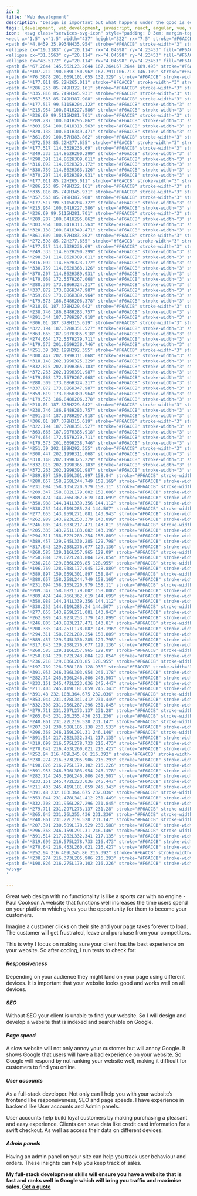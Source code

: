 ```yaml
---
id: 2
title: 'Web development'
description: "Design is important but what happens under the good is equally as important or perhaps even more important the visual aspect of your website. By following best programming practices and thorough testing I ensure your website's longevity and speed."
tags: [development, web_development, javascript, react, angular, vue, wordpress, e-commerce]
icon: '<svg class="services-svg-icon" style="padding: 0 3em; margin-top: -1.5em" width="440" height="325" viewBox="0 0 440 325" fill="none" xmlns="http://www.w3.org/2000/svg">
<rect x="1.5" y="1.5" width="437" height="322" rx="7.5" stroke="#F6ACCB" stroke-width="3"/>
<path d="M4.0459 35.9934H435.954" stroke="#F6ACCB" stroke-width="3" stroke-linecap="round"/>
<ellipse cx="19.2183" cy="20.114" rx="4.04598" ry="4.23453" fill="#F6ACCB"/>
<ellipse cx="31.3563" cy="20.114" rx="4.04598" ry="4.23453" fill="#F6ACCB"/>
<ellipse cx="43.5172" cy="20.114" rx="4.04598" ry="4.23453" fill="#F6ACCB"/>
<path d="M67.2644 145.562L23.2644 167.264L67.2644 189.495" stroke="#F6ACCB" stroke-width="5" stroke-linecap="round"/>
<path d="M107.212 190.039L150.962 167.791L106.713 146.109" stroke="#F6ACCB" stroke-width="5" stroke-linecap="round"/>
<path d="M76.3678 201.669L101.655 132.329" stroke="#F6ACCB" stroke-width="5" stroke-linecap="round"/>
<path d="M177.011 85.22H265.011" stroke="#F6ACCB" stroke-width="3" stroke-linecap="round"/>
<path d="M286.253 85.749H322.161" stroke="#F6ACCB" stroke-width="3" stroke-linecap="round"/>
<path d="M335.816 85.749H345.931" stroke="#F6ACCB" stroke-width="3" stroke-linecap="round"/>
<path d="M357.563 85.749H387.908" stroke="#F6ACCB" stroke-width="3" stroke-linecap="round"/>
<path d="M177.517 99.5115H204.322" stroke="#F6ACCB" stroke-width="3" stroke-linecap="round"/>
<path d="M215.954 100.041H227.586" stroke="#F6ACCB" stroke-width="3" stroke-linecap="round"/>
<path d="M236.69 99.5115H281.701" stroke="#F6ACCB" stroke-width="3" stroke-linecap="round"/>
<path d="M289.287 100.041H295.862" stroke="#F6ACCB" stroke-width="3" stroke-linecap="round"/>
<path d="M303.954 100.041H313.563" stroke="#F6ACCB" stroke-width="3" stroke-linecap="round"/>
<path d="M320.138 100.041H349.471" stroke="#F6ACCB" stroke-width="3" stroke-linecap="round"/>
<path d="M361.609 100.57H383.862" stroke="#F6ACCB" stroke-width="3" stroke-linecap="round"/>
<path d="M272.598 85.22H277.655" stroke="#F6ACCB" stroke-width="3" stroke-linecap="round"/>
<path d="M177.517 114.332H236.69" stroke="#F6ACCB" stroke-width="3" stroke-linecap="round"/>
<path d="M249.333 114.862H290.299" stroke="#F6ACCB" stroke-width="3" stroke-linecap="round"/>
<path d="M298.391 114.862H309.011" stroke="#F6ACCB" stroke-width="3" stroke-linecap="round"/>
<path d="M316.092 114.862H323.172" stroke="#F6ACCB" stroke-width="3" stroke-linecap="round"/>
<path d="M330.759 114.862H363.126" stroke="#F6ACCB" stroke-width="3" stroke-linecap="round"/>
<path d="M370.207 114.862H389.931" stroke="#F6ACCB" stroke-width="3" stroke-linecap="round"/>
<path d="M177.011 85.22H265.011" stroke="#F6ACCB" stroke-width="3" stroke-linecap="round"/>
<path d="M286.253 85.749H322.161" stroke="#F6ACCB" stroke-width="3" stroke-linecap="round"/>
<path d="M335.816 85.749H345.931" stroke="#F6ACCB" stroke-width="3" stroke-linecap="round"/>
<path d="M357.563 85.749H387.908" stroke="#F6ACCB" stroke-width="3" stroke-linecap="round"/>
<path d="M177.517 99.5115H204.322" stroke="#F6ACCB" stroke-width="3" stroke-linecap="round"/>
<path d="M215.954 100.041H227.586" stroke="#F6ACCB" stroke-width="3" stroke-linecap="round"/>
<path d="M236.69 99.5115H281.701" stroke="#F6ACCB" stroke-width="3" stroke-linecap="round"/>
<path d="M289.287 100.041H295.862" stroke="#F6ACCB" stroke-width="3" stroke-linecap="round"/>
<path d="M303.954 100.041H313.563" stroke="#F6ACCB" stroke-width="3" stroke-linecap="round"/>
<path d="M320.138 100.041H349.471" stroke="#F6ACCB" stroke-width="3" stroke-linecap="round"/>
<path d="M361.609 100.57H383.862" stroke="#F6ACCB" stroke-width="3" stroke-linecap="round"/>
<path d="M272.598 85.22H277.655" stroke="#F6ACCB" stroke-width="3" stroke-linecap="round"/>
<path d="M177.517 114.332H236.69" stroke="#F6ACCB" stroke-width="3" stroke-linecap="round"/>
<path d="M249.333 114.862H290.299" stroke="#F6ACCB" stroke-width="3" stroke-linecap="round"/>
<path d="M298.391 114.862H309.011" stroke="#F6ACCB" stroke-width="3" stroke-linecap="round"/>
<path d="M316.092 114.862H323.172" stroke="#F6ACCB" stroke-width="3" stroke-linecap="round"/>
<path d="M330.759 114.862H363.126" stroke="#F6ACCB" stroke-width="3" stroke-linecap="round"/>
<path d="M370.207 114.862H389.931" stroke="#F6ACCB" stroke-width="3" stroke-linecap="round"/>
<path d="M179.068 172.557H267.068" stroke="#F6ACCB" stroke-width="3" stroke-linecap="round"/>
<path d="M288.309 173.086H324.217" stroke="#F6ACCB" stroke-width="3" stroke-linecap="round"/>
<path d="M337.872 173.086H347.987" stroke="#F6ACCB" stroke-width="3" stroke-linecap="round"/>
<path d="M359.619 173.086H389.964" stroke="#F6ACCB" stroke-width="3" stroke-linecap="round"/>
<path d="M179.573 186.848H206.378" stroke="#F6ACCB" stroke-width="3" stroke-linecap="round"/>
<path d="M218.01 187.378H229.642" stroke="#F6ACCB" stroke-width="3" stroke-linecap="round"/>
<path d="M238.746 186.848H283.757" stroke="#F6ACCB" stroke-width="3" stroke-linecap="round"/>
<path d="M291.344 187.378H297.918" stroke="#F6ACCB" stroke-width="3" stroke-linecap="round"/>
<path d="M306.01 187.378H315.619" stroke="#F6ACCB" stroke-width="3" stroke-linecap="round"/>
<path d="M322.194 187.378H351.527" stroke="#F6ACCB" stroke-width="3" stroke-linecap="round"/>
<path d="M363.665 187.907H385.918" stroke="#F6ACCB" stroke-width="3" stroke-linecap="round"/>
<path d="M274.654 172.557H279.711" stroke="#F6ACCB" stroke-width="3" stroke-linecap="round"/>
<path d="M179.573 201.669H238.746" stroke="#F6ACCB" stroke-width="3" stroke-linecap="round"/>
<path d="M251.39 202.199H292.355" stroke="#F6ACCB" stroke-width="3" stroke-linecap="round"/>
<path d="M300.447 202.199H311.068" stroke="#F6ACCB" stroke-width="3" stroke-linecap="round"/>
<path d="M318.148 202.199H325.229" stroke="#F6ACCB" stroke-width="3" stroke-linecap="round"/>
<path d="M332.815 202.199H365.183" stroke="#F6ACCB" stroke-width="3" stroke-linecap="round"/>
<path d="M372.263 202.199H391.987" stroke="#F6ACCB" stroke-width="3" stroke-linecap="round"/>
<path d="M179.068 172.557H267.068" stroke="#F6ACCB" stroke-width="3" stroke-linecap="round"/>
<path d="M288.309 173.086H324.217" stroke="#F6ACCB" stroke-width="3" stroke-linecap="round"/>
<path d="M337.872 173.086H347.987" stroke="#F6ACCB" stroke-width="3" stroke-linecap="round"/>
<path d="M359.619 173.086H389.964" stroke="#F6ACCB" stroke-width="3" stroke-linecap="round"/>
<path d="M179.573 186.848H206.378" stroke="#F6ACCB" stroke-width="3" stroke-linecap="round"/>
<path d="M218.01 187.378H229.642" stroke="#F6ACCB" stroke-width="3" stroke-linecap="round"/>
<path d="M238.746 186.848H283.757" stroke="#F6ACCB" stroke-width="3" stroke-linecap="round"/>
<path d="M291.344 187.378H297.918" stroke="#F6ACCB" stroke-width="3" stroke-linecap="round"/>
<path d="M306.01 187.378H315.619" stroke="#F6ACCB" stroke-width="3" stroke-linecap="round"/>
<path d="M322.194 187.378H351.527" stroke="#F6ACCB" stroke-width="3" stroke-linecap="round"/>
<path d="M363.665 187.907H385.918" stroke="#F6ACCB" stroke-width="3" stroke-linecap="round"/>
<path d="M274.654 172.557H279.711" stroke="#F6ACCB" stroke-width="3" stroke-linecap="round"/>
<path d="M179.573 201.669H238.746" stroke="#F6ACCB" stroke-width="3" stroke-linecap="round"/>
<path d="M251.39 202.199H292.355" stroke="#F6ACCB" stroke-width="3" stroke-linecap="round"/>
<path d="M300.447 202.199H311.068" stroke="#F6ACCB" stroke-width="3" stroke-linecap="round"/>
<path d="M318.148 202.199H325.229" stroke="#F6ACCB" stroke-width="3" stroke-linecap="round"/>
<path d="M332.815 202.199H365.183" stroke="#F6ACCB" stroke-width="3" stroke-linecap="round"/>
<path d="M372.263 202.199H391.987" stroke="#F6ACCB" stroke-width="3" stroke-linecap="round"/>
<path d="M389.897 159.059L301.897 158.84" stroke="#F6ACCB" stroke-width="3" stroke-linecap="round"/>
<path d="M280.657 158.258L244.749 158.169" stroke="#F6ACCB" stroke-width="3" stroke-linecap="round"/>
<path d="M231.094 158.135L220.979 158.11" stroke="#F6ACCB" stroke-width="3" stroke-linecap="round"/>
<path d="M209.347 158.082L179.002 158.006" stroke="#F6ACCB" stroke-width="3" stroke-linecap="round"/>
<path d="M389.424 144.766L362.619 144.699" stroke="#F6ACCB" stroke-width="3" stroke-linecap="round"/>
<path d="M350.988 144.141L339.356 144.112" stroke="#F6ACCB" stroke-width="3" stroke-linecap="round"/>
<path d="M330.252 144.619L285.24 144.507" stroke="#F6ACCB" stroke-width="3" stroke-linecap="round"/>
<path d="M277.655 143.959L271.081 143.943" stroke="#F6ACCB" stroke-width="3" stroke-linecap="round"/>
<path d="M262.989 143.923L253.379 143.899" stroke="#F6ACCB" stroke-width="3" stroke-linecap="round"/>
<path d="M246.805 143.883L217.471 143.81" stroke="#F6ACCB" stroke-width="3" stroke-linecap="round"/>
<path d="M205.335 143.251L183.082 143.196" stroke="#F6ACCB" stroke-width="3" stroke-linecap="round"/>
<path d="M294.311 158.822L289.254 158.809" stroke="#F6ACCB" stroke-width="3" stroke-linecap="round"/>
<path d="M389.457 129.945L330.285 129.798" stroke="#F6ACCB" stroke-width="3" stroke-linecap="round"/>
<path d="M317.643 129.238L276.677 129.136" stroke="#F6ACCB" stroke-width="3" stroke-linecap="round"/>
<path d="M268.585 129.116L257.965 129.09" stroke="#F6ACCB" stroke-width="3" stroke-linecap="round"/>
<path d="M250.884 129.072L243.804 129.054" stroke="#F6ACCB" stroke-width="3" stroke-linecap="round"/>
<path d="M236.218 129.036L203.85 128.955" stroke="#F6ACCB" stroke-width="3" stroke-linecap="round"/>
<path d="M196.769 128.938L177.045 128.889" stroke="#F6ACCB" stroke-width="3" stroke-linecap="round"/>
<path d="M389.897 159.059L301.897 158.84" stroke="#F6ACCB" stroke-width="3" stroke-linecap="round"/>
<path d="M280.657 158.258L244.749 158.169" stroke="#F6ACCB" stroke-width="3" stroke-linecap="round"/>
<path d="M231.094 158.135L220.979 158.11" stroke="#F6ACCB" stroke-width="3" stroke-linecap="round"/>
<path d="M209.347 158.082L179.002 158.006" stroke="#F6ACCB" stroke-width="3" stroke-linecap="round"/>
<path d="M389.424 144.766L362.619 144.699" stroke="#F6ACCB" stroke-width="3" stroke-linecap="round"/>
<path d="M350.988 144.141L339.356 144.112" stroke="#F6ACCB" stroke-width="3" stroke-linecap="round"/>
<path d="M330.252 144.619L285.24 144.507" stroke="#F6ACCB" stroke-width="3" stroke-linecap="round"/>
<path d="M277.655 143.959L271.081 143.943" stroke="#F6ACCB" stroke-width="3" stroke-linecap="round"/>
<path d="M262.989 143.923L253.379 143.899" stroke="#F6ACCB" stroke-width="3" stroke-linecap="round"/>
<path d="M246.805 143.883L217.471 143.81" stroke="#F6ACCB" stroke-width="3" stroke-linecap="round"/>
<path d="M200.335 143.251L178.082 143.196" stroke="#F6ACCB" stroke-width="3" stroke-linecap="round"/>
<path d="M294.311 158.822L289.254 158.809" stroke="#F6ACCB" stroke-width="3" stroke-linecap="round"/>
<path d="M389.457 129.945L330.285 129.798" stroke="#F6ACCB" stroke-width="3" stroke-linecap="round"/>
<path d="M317.643 129.238L276.677 129.136" stroke="#F6ACCB" stroke-width="3" stroke-linecap="round"/>
<path d="M268.585 129.116L257.965 129.09" stroke="#F6ACCB" stroke-width="3" stroke-linecap="round"/>
<path d="M250.884 129.072L243.804 129.054" stroke="#F6ACCB" stroke-width="3" stroke-linecap="round"/>
<path d="M236.218 129.036L203.85 128.955" stroke="#F6ACCB" stroke-width="3" stroke-linecap="round"/>
<path d="M197.769 128.938L180 128.938" stroke="#F6ACCB" stroke-width="3" stroke-linecap="round"/>
<path d="M391.953 246.396L303.954 246.178" stroke="#F6ACCB" stroke-width="3" stroke-linecap="round"/>
<path d="M282.714 245.596L246.806 245.507" stroke="#F6ACCB" stroke-width="3" stroke-linecap="round"/>
<path d="M233.151 245.472L223.036 245.447" stroke="#F6ACCB" stroke-width="3" stroke-linecap="round"/>
<path d="M211.403 245.419L181.059 245.343" stroke="#F6ACCB" stroke-width="3" stroke-linecap="round"/>
<path d="M391.48 232.103L364.675 232.036" stroke="#F6ACCB" stroke-width="3" stroke-linecap="round"/>
<path d="M353.044 231.478L341.412 231.449" stroke="#F6ACCB" stroke-width="3" stroke-linecap="round"/>
<path d="M332.308 231.956L287.296 231.845" stroke="#F6ACCB" stroke-width="3" stroke-linecap="round"/>
<path d="M279.711 231.297L273.137 231.28" stroke="#F6ACCB" stroke-width="3" stroke-linecap="round"/>
<path d="M265.045 231.26L255.436 231.236" stroke="#F6ACCB" stroke-width="3" stroke-linecap="round"/>
<path d="M248.861 231.22L219.528 231.147" stroke="#F6ACCB" stroke-width="3" stroke-linecap="round"/>
<path d="M207.391 230.588L185.138 230.533" stroke="#F6ACCB" stroke-width="3" stroke-linecap="round"/>
<path d="M296.368 246.159L291.31 246.146" stroke="#F6ACCB" stroke-width="3" stroke-linecap="round"/>
<path d="M391.514 217.282L332.341 217.135" stroke="#F6ACCB" stroke-width="3" stroke-linecap="round"/>
<path d="M319.699 216.575L278.733 216.473" stroke="#F6ACCB" stroke-width="3" stroke-linecap="round"/>
<path d="M270.642 216.453L260.021 216.427" stroke="#F6ACCB" stroke-width="3" stroke-linecap="round"/>
<path d="M252.94 216.409L245.86 216.392" stroke="#F6ACCB" stroke-width="3" stroke-linecap="round"/>
<path d="M238.274 216.373L205.906 216.293" stroke="#F6ACCB" stroke-width="3" stroke-linecap="round"/>
<path d="M198.826 216.275L179.102 216.226" stroke="#F6ACCB" stroke-width="3" stroke-linecap="round"/>
<path d="M391.953 246.396L303.954 246.178" stroke="#F6ACCB" stroke-width="3" stroke-linecap="round"/>
<path d="M282.714 245.596L246.806 245.507" stroke="#F6ACCB" stroke-width="3" stroke-linecap="round"/>
<path d="M233.151 245.472L223.036 245.447" stroke="#F6ACCB" stroke-width="3" stroke-linecap="round"/>
<path d="M211.403 245.419L181.059 245.343" stroke="#F6ACCB" stroke-width="3" stroke-linecap="round"/>
<path d="M391.48 232.103L364.675 232.036" stroke="#F6ACCB" stroke-width="3" stroke-linecap="round"/>
<path d="M353.044 231.478L341.412 231.449" stroke="#F6ACCB" stroke-width="3" stroke-linecap="round"/>
<path d="M332.308 231.956L287.296 231.845" stroke="#F6ACCB" stroke-width="3" stroke-linecap="round"/>
<path d="M279.711 231.297L273.137 231.28" stroke="#F6ACCB" stroke-width="3" stroke-linecap="round"/>
<path d="M265.045 231.26L255.436 231.236" stroke="#F6ACCB" stroke-width="3" stroke-linecap="round"/>
<path d="M248.861 231.22L219.528 231.147" stroke="#F6ACCB" stroke-width="3" stroke-linecap="round"/>
<path d="M207.391 230.589L178.529 230.588" stroke="#F6ACCB" stroke-width="3" stroke-linecap="round"/>
<path d="M296.368 246.159L291.31 246.146" stroke="#F6ACCB" stroke-width="3" stroke-linecap="round"/>
<path d="M391.514 217.282L332.341 217.135" stroke="#F6ACCB" stroke-width="3" stroke-linecap="round"/>
<path d="M319.699 216.575L278.733 216.473" stroke="#F6ACCB" stroke-width="3" stroke-linecap="round"/>
<path d="M270.642 216.453L260.021 216.427" stroke="#F6ACCB" stroke-width="3" stroke-linecap="round"/>
<path d="M252.94 216.409L245.86 216.392" stroke="#F6ACCB" stroke-width="3" stroke-linecap="round"/>
<path d="M238.274 216.373L205.906 216.293" stroke="#F6ACCB" stroke-width="3" stroke-linecap="round"/>
<path d="M198.826 216.275L179.102 216.226" stroke="#F6ACCB" stroke-width="3" stroke-linecap="round"/>
</svg>
'

---
```



Great web design with no functionality is like a sports car with no engine - Paul Cookson
A website that functions well increases the time users spend on your platform which gives you the opportunity for them to become your customers.  

Imagine a customer clicks on their site and your page takes forever to load. The customer will get frustrated, leave and purchase from your competitors.

This is why I focus on making sure your client has the best experience on your website. So after coding, I run tests to check for:

#### *Responsiveness*
Depending on your audience they might land on your page using different devices. It is important that your website looks good and works well on all devices.

#### *SEO*
Without SEO your client is unable to find your website. So I will design and develop a website that is indexed and searchable on Google.

#### *Page speed*
A slow website will not only annoy your customer but will annoy Google. It shows Google that users will have a bad experience on your website. So Google will respond by not ranking your website well, making it difficult for customers to find you online.

#### *User accounts*
As a full-stack developer. Not only can I help you with your website’s frontend like responsiveness, SEO and page speeds. I have experience in backend like User accounts and Admin panels. 

User accounts help build loyal customers by making purchasing a pleasant and easy experience. Clients can save data like credit card information for a swift checkout. As well as access their data on different devices.

#### *Admin panels*
Having an admin panel on your site can help you track user behaviour and orders. These insights can help you keep track of sales.

**My full-stack development skills will ensure you have a website that is fast and ranks well in Google which will bring you traffic and maximise sales. <a href='#'>Get a quote</a>**
